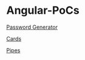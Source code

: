 # Angular-PoCs

[Password Generator](https://github.com/JoanPedro/Angular-PoCs/tree/master/pw)

[Cards](https://github.com/JoanPedro/Angular-PoCs/tree/master/cards)

[Pipes](https://github.com/JoanPedro/Angular-PoCs/tree/master/pipes)
